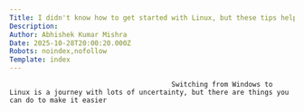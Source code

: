 ```yaml
---
Title: I didn't know how to get started with Linux, but these tips helped me out
Description: 
Author: Abhishek Kumar Mishra
Date: 2025-10-28T20:00:20.000Z
Robots: noindex,nofollow
Template: index
---
```


                                            Switching from Windows to Linux is a journey with lots of uncertainty, but there are things you can do to make it easier
                                        